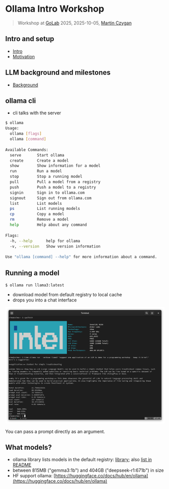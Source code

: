 # Ollama Intro Workshop

> Workshop at [GoLab](https://golab.io) 2025, 2025-10-05, [Martin
> Czygan](https://de.linkedin.com/in/martin-czygan-58348842)

## Intro and setup

* [Intro](10-Intro.md)
* [Motivation](15-Motivation.md)

## LLM background and milestones

* [Background](20-Background.md)

## ollama cli

* cli talks with the server

```sh
$ ollama
Usage:
  ollama [flags]
  ollama [command]

Available Commands:
  serve       Start ollama
  create      Create a model
  show        Show information for a model
  run         Run a model
  stop        Stop a running model
  pull        Pull a model from a registry
  push        Push a model to a registry
  signin      Sign in to ollama.com
  signout     Sign out from ollama.com
  list        List models
  ps          List running models
  cp          Copy a model
  rm          Remove a model
  help        Help about any command

Flags:
  -h, --help      help for ollama
  -v, --version   Show version information

Use "ollama [command] --help" for more information about a command.
```

## Running a model

```
$ ollama run llama3:latest
```

* download model from default registry to local cache
* drops you into a chat interface

[![](static/screenshot-2025-09-30-174533-intel-n150-alder-lake-llama3.png)](https://github.com/miku/ollamaintro/blob/main/static/ollama-chat-n150-llama3.gif?raw=true)

You can pass a prompt directly as an argument.


## What models?

* ollama library lists models in the default registry:
  [library](https://ollama.com/library); also [list in
README](https://github.com/ollama/ollama/?tab=readme-ov-file#model-library)
* between 815MB ("gemma3:1b") and 404GB ("deepseek-r1:671b") in size
* HF support ollama: [https://huggingface.co/docs/hub/en/ollama](https://huggingface.co/docs/hub/en/ollama)
